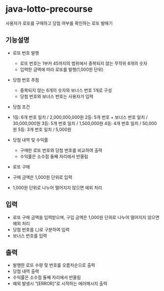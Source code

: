 # java-lotto-precourse
사용자가 로또를 구매하고 당첨 여부를 확인하는 로또 발매기

## 기능설명
- 로또 번호 발행
  - 로또 번호는 1부커 45까지의 범위에서 중복되지 않는 무작위 6개의 숫자
  - 입력한 금액에 따라 로또를 발행(1,000원 단위)

- 당첨 번호 추첨
  - 중복되지 않는 6개의 숫자와 보너스 번호 1개로 구성
  - 당첨 번호와 보너스 번호는 사용자가 입력

-  당첨 조건
  - 1등: 6개 번호 일치 / 2,000,000,000원
    2등: 5개 번호 + 보너스 번호 일치 / 30,000,000원
    3등: 5개 번호 일치 / 1,500,000원
    4등: 4개 번호 일치 / 50,000원
    5등: 3개 번호 일치 / 5,000원

- 당첨 내역 및 수익률
  - 구매한 로또 번호와 당첨 번호를 비교하여 출력
  - 수익률은 소수점 둘째 자리에서 반올림

-  로또 구매
  - 구매 금액은 1,000원 단위로 입력
  - 1,000원 단위로 나누어 떨어지지 않으면 예외 처리

## 입력
- 로또 구매 금액을 입력받으며, 구입 금액은 1,000원 단위로 나누어 떨어지지 않으면 예외 처리
- 당첨 번호를 (,)로 구분하여 입력
- 보너스 번호를 입력

## 출력
- 발행한 로또 수량 및 번호를 오름차순으로 출력
- 당첨 내역 출력
- 수익률은 소수점 둘째 자리에서 반올림
- 예외 발생시 "[ERROR]"로 시작하는 에러메시지 출력

